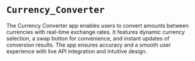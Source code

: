 # ``Currency_Converter``

The Currency Converter app enables users to convert amounts between currencies with real-time exchange rates. It features dynamic currency selection, a swap button for convenience, and instant updates of conversion results. The app ensures accuracy and a smooth user experience with live API integration and intuitive design.
